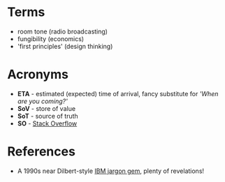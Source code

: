 Terms
=====

- room tone (radio broadcasting)
- fungibility (economics) 
- 'first principles' (design thinking)



Acronyms
========

- **ETA** - estimated (expected) time of arrival, fancy substitute for _'When are you coming?'_
- **SoV**  - store of value
- **SoT** - source of truth
- **SO** - [Stack Overflow](https://stackoverflow.com)

References
==========

- A 1990s near Dilbert-style [IBM jargon gem](https://comlay.net/ibmjarg.pdf), plenty of revelations!
